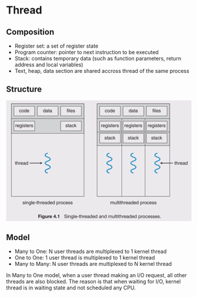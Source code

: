# Thread

## Composition

- Register set: a set of register state
- Program counter: pointer to next instruction to be executed
- Stack: contains temporary data (such as function parameters, return address and local variables)
- Text, heap, data section are shared accross thread of the same process

## Structure

![Single-threaded process and multithreaded process](images/process_thread.png)

## Model

- Many to One: N user threads are multiplexed to 1 kernel thread
- One to One: 1 user thread is multiplexed to 1 kernel thread
- Many to Many: N user threads are multiplexed to N kernel thread

In Many to One model, when a user thread making an I/O request, all other threads are also blocked. The reason is that when waiting for I/O, kernel thread is in waiting state and not scheduled any CPU.
